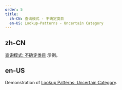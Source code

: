 ```yaml
---
order: 5
title:
  zh-CN: 查询模式 - 不确定类目
  en-US: Lookup-Patterns - Uncertain Category
---
```


## zh-CN

[查询模式: 不确定类目](https://ant.design/docs/spec/reaction#Lookup-Patterns) 示例。

## en-US

Demonstration of [Lookup Patterns: Uncertain Category](https://ant.design/docs/spec/reaction#Lookup-Patterns).
